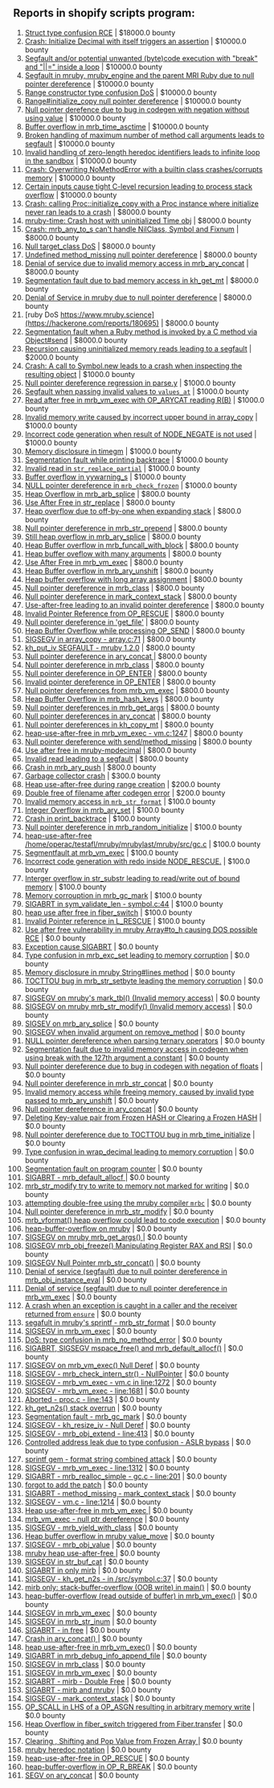 ## Reports in shopify scripts program:
1. [Struct type confusion RCE](https://hackerone.com/reports/181879) | $18000.0 bounty
2. [Crash: Initialize Decimal with itself triggers an assertion](https://hackerone.com/reports/185775) | $10000.0 bounty
3. [Segfault and/or potential unwanted (byte)code execution with "break" and "||=" inside a loop](https://hackerone.com/reports/183356) | $10000.0 bounty
4. [Segfault in mruby, mruby_engine and the parent MRI Ruby due to null pointer dereference](https://hackerone.com/reports/181828) | $10000.0 bounty
5. [Range constructor type confusion DoS](https://hackerone.com/reports/181910) | $10000.0 bounty
6. [Range#initialize_copy null pointer dereference](https://hackerone.com/reports/181685) | $10000.0 bounty
7. [Null pointer derefence due to bug in codegen with negation without using value](https://hackerone.com/reports/187536) | $10000.0 bounty
8. [Buffer overflow in mrb_time_asctime](https://hackerone.com/reports/188326) | $10000.0 bounty
9. [Broken handling of maximum number of method call arguments leads to segfault](https://hackerone.com/reports/182484) | $10000.0 bounty
10. [Invalid handling of zero-length heredoc identifiers leads to infinite loop in the sandbox](https://hackerone.com/reports/187305) | $10000.0 bounty
11. [Crash: Overwriting NoMethodError with a builtin class crashes/corrupts memory](https://hackerone.com/reports/186723) | $10000.0 bounty
12. [Certain inputs cause tight C-level recursion leading to process stack overflow](https://hackerone.com/reports/189633) | $10000.0 bounty
13. [Crash: calling Proc::initialize_copy with a Proc instance where initialize never ran leads to a crash](https://hackerone.com/reports/184857) | $8000.0 bounty
14. [mruby-time: Crash host with uninitialized Time obj](https://hackerone.com/reports/184661) | $8000.0 bounty
15. [Crash: mrb_any_to_s can't handle NilClass, Symbol and Fixnum](https://hackerone.com/reports/185794) | $8000.0 bounty
16. [Null target_class DoS](https://hackerone.com/reports/183405) | $8000.0 bounty
17. [Undefined method_missing null pointer dereference](https://hackerone.com/reports/181695) | $8000.0 bounty
18. [Denial of service due to invalid memory access in mrb_ary_concat](https://hackerone.com/reports/184712) | $8000.0 bounty
19. [Segmentation fault due to bad memory access in kh_get_mt](https://hackerone.com/reports/188313) | $8000.0 bounty
20. [Denial of Service in mruby due to null pointer dereference](https://hackerone.com/reports/181232) | $8000.0 bounty
21. [ruby DoS https://www.mruby.science](https://hackerone.com/reports/180695) | $8000.0 bounty
22. [Segmentation fault when a Ruby method is invoked by a C method via Object#send](https://hackerone.com/reports/183425) | $8000.0 bounty
23. [Recursion causing uninitialized memory reads leading to a segfault](https://hackerone.com/reports/201897) | $2000.0 bounty
24. [Crash: A call to Symbol.new leads to a crash when inspecting the resulting object](https://hackerone.com/reports/185957) | $1000.0 bounty
25. [Null pointer dereference regression in parse.y](https://hackerone.com/reports/185387) | $1000.0 bounty
26. [Segfault when passing invalid values to `values_at`](https://hackerone.com/reports/190133) | $1000.0 bounty
27. [Read after free in mrb_vm_exec with OP_ARYCAT reading R(B)](https://hackerone.com/reports/184715) | $1000.0 bounty
28. [Invalid memory write caused by incorrect upper bound in array_copy](https://hackerone.com/reports/185899) | $1000.0 bounty
29. [Incorrect code generation when result of NODE_NEGATE is not used](https://hackerone.com/reports/191689) | $1000.0 bounty
30. [Memory disclosure in timegm](https://hackerone.com/reports/192896) | $1000.0 bounty
31. [Segmentation fault while printing backtrace](https://hackerone.com/reports/204047) | $1000.0 bounty
32. [Invalid read in `str_replace_partial`](https://hackerone.com/reports/633607) | $1000.0 bounty
33. [Buffer overflow in yywarning_s](https://hackerone.com/reports/535827) | $1000.0 bounty
34. [NULL pointer dereference in `mrb_check_frozen`](https://hackerone.com/reports/621308) | $1000.0 bounty
35. [Heap Overflow in mrb_arb_splice](https://hackerone.com/reports/192362) | $800.0 bounty
36. [Use After Free in str_replace](https://hackerone.com/reports/193143) | $800.0 bounty
37. [Heap overflow due to off-by-one when expanding stack](https://hackerone.com/reports/194906) | $800.0 bounty
38. [Null pointer dereference in mrb_str_prepend](https://hackerone.com/reports/193081) | $800.0 bounty
39. [Still heap overflow in mrb_ary_splice](https://hackerone.com/reports/197719) | $800.0 bounty
40. [Heap Buffer overflow in mrb_funcall_with_block](https://hackerone.com/reports/196819) | $800.0 bounty
41. [Heap buffer oveflow with many arguments](https://hackerone.com/reports/204421) | $800.0 bounty
42. [Use After Free in mrb_vm_exec](https://hackerone.com/reports/205536) | $800.0 bounty
43. [Heap Buffer overflow in mrb_ary_unshift](https://hackerone.com/reports/205521) | $800.0 bounty
44. [Heap buffer overflow with long array assignment](https://hackerone.com/reports/209449) | $800.0 bounty
45. [Null pointer dereference in mrb_class](https://hackerone.com/reports/212107) | $800.0 bounty
46. [Null pointer dereference in mark_context_stack](https://hackerone.com/reports/208526) | $800.0 bounty
47. [Use-after-free leading to an invalid pointer dereference](https://hackerone.com/reports/213261) | $800.0 bounty
48. [Invalid Pointer Reference from OP_RESCUE](https://hackerone.com/reports/210246) | $800.0 bounty
49. [Null pointer dereference in 'get_file'](https://hackerone.com/reports/211021) | $800.0 bounty
50. [Heap Buffer Overflow while processing OP_SEND](https://hackerone.com/reports/206239) | $800.0 bounty
51. [SIGSEGV in array_copy - array.c:71](https://hackerone.com/reports/218567) | $800.0 bounty
52. [kh_put_iv SEGFAULT - mruby 1.2.0](https://hackerone.com/reports/217610) | $800.0 bounty
53. [Null pointer dereference in ary_concat ](https://hackerone.com/reports/214681) | $800.0 bounty
54. [Null pointer dereference in mrb_class](https://hackerone.com/reports/215891) | $800.0 bounty
55. [Null pointer dereference in OP_ENTER](https://hackerone.com/reports/218233) | $800.0 bounty
56. [Invalid pointer dereference in OP_ENTER](https://hackerone.com/reports/218570) | $800.0 bounty
57. [Null pointer dereferences from mrb_vm_exec](https://hackerone.com/reports/210671) | $800.0 bounty
58. [Heap Buffer Overflow in mrb_hash_keys](https://hackerone.com/reports/216992) | $800.0 bounty
59. [Null pointer dereferences in mrb_get_args](https://hackerone.com/reports/216351) | $800.0 bounty
60. [Null pointer dereferences in ary_concat](https://hackerone.com/reports/214171) | $800.0 bounty
61. [Null pointer dereferences in kh_copy_mt](https://hackerone.com/reports/221712) | $800.0 bounty
62. [heap-use-after-free in mrb_vm_exec - vm.c:1247](https://hackerone.com/reports/222294) | $800.0 bounty
63. [Null pointer dereference with send/method_missing](https://hackerone.com/reports/242354) | $800.0 bounty
64. [Use after free in mruby-mpdecimal](https://hackerone.com/reports/244904) | $800.0 bounty
65. [Invalid read leading to a segfault](https://hackerone.com/reports/295680) | $800.0 bounty
66. [Crash in mrb_ary_push](https://hackerone.com/reports/420115) | $800.0 bounty
67. [Garbage collector crash](https://hackerone.com/reports/215854) | $300.0 bounty
68. [Heap use-after-free during range creation](https://hackerone.com/reports/194884) | $200.0 bounty
69. [Double free of filename after codegen error](https://hackerone.com/reports/193719) | $200.0 bounty
70. [Invalid memory access in `mrb_str_format`](https://hackerone.com/reports/191328) | $100.0 bounty
71. [Integer Overflow in mrb_ary_set](https://hackerone.com/reports/192235) | $100.0 bounty
72. [Crash in print_backtrace](https://hackerone.com/reports/197916) | $100.0 bounty
73. [Null pointer dereference in mrb_random_initialize](https://hackerone.com/reports/202362) | $100.0 bounty
74. [ heap-use-after-free /home/operac/testafl/mruby/mrubylast/mruby/src/gc.c](https://hackerone.com/reports/200821) | $100.0 bounty
75. [Segmentfault at mrb_vm_exec](https://hackerone.com/reports/201903) | $100.0 bounty
76. [Incorrect code generation with redo inside NODE_RESCUE.](https://hackerone.com/reports/200387) | $100.0 bounty
77. [Interger overflow in str_substr leading to read/write out of bound memory](https://hackerone.com/reports/205884) | $100.0 bounty
78. [Memory corrouption in mrb_gc_mark](https://hackerone.com/reports/208363) | $100.0 bounty
79. [SIGABRT in sym_validate_len - symbol.c:44](https://hackerone.com/reports/218803) | $100.0 bounty
80. [heap use after free in fiber_switch](https://hackerone.com/reports/222171) | $100.0 bounty
81. [Invalid Pointer reference in L_RESCUE](https://hackerone.com/reports/219293) | $100.0 bounty
82. [Use after free vulnerability in mruby Array#to_h causing DOS possible RCE](https://hackerone.com/reports/181321) | $0.0 bounty
83. [Exception cause SIGABRT](https://hackerone.com/reports/180977) | $0.0 bounty
84. [Type confusion in mrb_exc_set leading to memory corruption](https://hackerone.com/reports/185041) | $0.0 bounty
85. [Memory disclosure in mruby String#lines method](https://hackerone.com/reports/181319) | $0.0 bounty
86. [TOCTTOU bug in mrb_str_setbyte leading the memory corruption](https://hackerone.com/reports/181893) | $0.0 bounty
87. [SIGSEGV on mruby's mark_tbl() (Invalid memory access)](https://hackerone.com/reports/183239) | $0.0 bounty
88. [SIGSEGV on mruby mrb_str_modify() (Invalid memory access)](https://hackerone.com/reports/183231) | $0.0 bounty
89. [SIGSEV on mrb_ary_splice](https://hackerone.com/reports/182027) | $0.0 bounty
90. [SIGSEGV when invalid argument on remove_method](https://hackerone.com/reports/181874) | $0.0 bounty
91. [NULL pointer dereference when parsing ternary operators](https://hackerone.com/reports/181677) | $0.0 bounty
92. [Segmentation fault due to invalid memory access in codegen when using break with the 127th argument a constant](https://hackerone.com/reports/189704) | $0.0 bounty
93. [Null pointer dereference due to bug in codegen with negation of floats](https://hackerone.com/reports/187539) | $0.0 bounty
94. [Null pointer dereference in mrb_str_concat](https://hackerone.com/reports/185705) | $0.0 bounty
95. [Invalid memory access while freeing memory, caused by invalid type passed to mrb_ary_unshift](https://hackerone.com/reports/183696) | $0.0 bounty
96. [Null pointer dereference in ary_concat](https://hackerone.com/reports/183667) | $0.0 bounty
97. [Deleting Key-value pair from Frozen HASH or Clearing a Frozen HASH](https://hackerone.com/reports/194866) | $0.0 bounty
98. [Null pointer dereference due to TOCTTOU bug in mrb_time_initialize](https://hackerone.com/reports/182274) | $0.0 bounty
99. [Type confusion in wrap_decimal leading to memory corruption](https://hackerone.com/reports/185051) | $0.0 bounty
100. [Segmentation fault on program counter](https://hackerone.com/reports/196498) | $0.0 bounty
101. [SIGABRT - mrb_default_allocf ](https://hackerone.com/reports/193773) | $0.0 bounty
102. [mrb_str_modify try to write to memory not marked for writing](https://hackerone.com/reports/193077) | $0.0 bounty
103. [attempting double-free using the mruby compiler `mrbc`](https://hackerone.com/reports/193517) | $0.0 bounty
104. [Null pointer dereference in mrb_str_modify](https://hackerone.com/reports/197723) | $0.0 bounty
105. [mrb_vformat() heap overflow could lead to code execution](https://hackerone.com/reports/192318) | $0.0 bounty
106. [heap-buffer-overflow on mruby](https://hackerone.com/reports/192665) | $0.0 bounty
107. [SIGSEGV on mruby mrb_get_args() ](https://hackerone.com/reports/191938) | $0.0 bounty
108. [SIGSEGV mrb_obj_freeze() Manipulating Register RAX and RSI](https://hackerone.com/reports/191994) | $0.0 bounty
109. [SIGSEGV Null Pointer mrb_str_concat()](https://hackerone.com/reports/192734) | $0.0 bounty
110. [Denial of service (segfault) due to null pointer dereference in mrb_obj_instance_eval](https://hackerone.com/reports/202582) | $0.0 bounty
111. [Denial of service (segfault) due to null pointer dereference in mrb_vm_exec](https://hackerone.com/reports/202584) | $0.0 bounty
112. [A crash when an exception is caught in a caller and the receiver returned from `ensure`](https://hackerone.com/reports/204774) | $0.0 bounty
113. [segafult in mruby's sprintf - mrb_str_format](https://hackerone.com/reports/204628) | $0.0 bounty
114. [SIGSEGV in mrb_vm_exec](https://hackerone.com/reports/196380) | $0.0 bounty
115. [DoS: type confusion in mrb_no_method_error](https://hackerone.com/reports/181871) | $0.0 bounty
116. [SIGABRT, SIGSEGV mspace_free() and mrb_default_allocf()](https://hackerone.com/reports/192532) | $0.0 bounty
117. [SIGSEGV on mrb_vm_exec() Null Deref](https://hackerone.com/reports/192485) | $0.0 bounty
118. [SIGSEGV - mrb_check_intern_str() - NullPointer](https://hackerone.com/reports/193075) | $0.0 bounty
119. [SIGSEGV - mrb_vm_exec - vm.c in line:1272](https://hackerone.com/reports/196386) | $0.0 bounty
120. [SIGSEGV - mrb_vm_exec - line:1681](https://hackerone.com/reports/197693) | $0.0 bounty
121. [Aborted - proc.c - line:143](https://hackerone.com/reports/199764) | $0.0 bounty
122. [kh_get_n2s() stack overrun](https://hackerone.com/reports/192578) | $0.0 bounty
123. [Segmentation fault - mrb_gc_mark](https://hackerone.com/reports/195842) | $0.0 bounty
124. [SIGSEGV - kh_resize_iv - Null Deref](https://hackerone.com/reports/193724) | $0.0 bounty
125. [SIGSEGV - mrb_obj_extend - line:413](https://hackerone.com/reports/197694) | $0.0 bounty
126. [Controlled address leak due to type confusion - ASLR bypass](https://hackerone.com/reports/207321) | $0.0 bounty
127. [sprintf gem - format string combined attack](https://hackerone.com/reports/212239) | $0.0 bounty
128. [SIGSEGV - mrb_vm_exec - line:1312](https://hackerone.com/reports/203513) | $0.0 bounty
129. [SIGABRT - mrb_realloc_simple - gc.c - line:201](https://hackerone.com/reports/198452) | $0.0 bounty
130. [forgot to add the patch](https://hackerone.com/reports/203595) | $0.0 bounty
131. [SIGABRT - method_missing - mark_context_stack](https://hackerone.com/reports/205284) | $0.0 bounty
132. [SIGSEGV - vm.c - line:1214](https://hackerone.com/reports/201905) | $0.0 bounty
133. [Heap use-after-free in mrb_vm_exec ](https://hackerone.com/reports/207710) | $0.0 bounty
134. [mrb_vm_exec - null ptr dereference](https://hackerone.com/reports/210429) | $0.0 bounty
135. [SIGSEGV - mrb_yield_with_class](https://hackerone.com/reports/212074) | $0.0 bounty
136. [Heap buffer overflow in mruby value_move](https://hackerone.com/reports/209765) | $0.0 bounty
137. [SIGSEGV - mrb_obj_value](https://hackerone.com/reports/213779) | $0.0 bounty
138. [mruby heap use-after-free ](https://hackerone.com/reports/206109) | $0.0 bounty
139. [SIGSEGV in str_buf_cat](https://hackerone.com/reports/213255) | $0.0 bounty
140. [SIGABRT in only mirb](https://hackerone.com/reports/212882) | $0.0 bounty
141. [SIGSEGV - kh_get_n2s - in /src/symbol.c:37](https://hackerone.com/reports/212456) | $0.0 bounty
142. [mirb only: stack-buffer-overflow (OOB write) in main()](https://hackerone.com/reports/219870) | $0.0 bounty
143. [heap-buffer-overflow (read outside of buffer) in mrb_vm_exec()](https://hackerone.com/reports/221251) | $0.0 bounty
144. [SIGSEGV in mrb_vm_exec](https://hackerone.com/reports/217097) | $0.0 bounty
145. [SIGSEGV in mrb_str_inum](https://hackerone.com/reports/217083) | $0.0 bounty
146. [SIGABRT - in free](https://hackerone.com/reports/216725) | $0.0 bounty
147. [Crash in ary_concat() ](https://hackerone.com/reports/216615) | $0.0 bounty
148. [heap use-after-free in mrb_vm_exec()](https://hackerone.com/reports/216700) | $0.0 bounty
149. [SIGABRT in mrb_debug_info_append_file](https://hackerone.com/reports/215967) | $0.0 bounty
150. [SIGSEGV in mrb_class](https://hackerone.com/reports/215447) | $0.0 bounty
151. [SIGSEGV in mrb_vm_exec](https://hackerone.com/reports/214845) | $0.0 bounty
152. [SIGABRT - mirb - Double Free](https://hackerone.com/reports/214576) | $0.0 bounty
153. [SIGABRT - mirb and mruby](https://hackerone.com/reports/214000) | $0.0 bounty
154. [SIGSEGV - mark_context_stack](https://hackerone.com/reports/209937) | $0.0 bounty
155. [OP_SCALL in LHS of a OP_ASGN resulting in arbitrary memory write](https://hackerone.com/reports/226200) | $0.0 bounty
156. [Heap Overflow in fiber_switch triggered from Fiber.transfer](https://hackerone.com/reports/227762) | $0.0 bounty
157. [Clearing , Shifting and Pop Value from Frozen Array  ](https://hackerone.com/reports/196416) | $0.0 bounty
158. [mruby heredoc notation](https://hackerone.com/reports/297383) | $0.0 bounty
159. [heap-use-after-free in OP_RESCUE](https://hackerone.com/reports/295276) | $0.0 bounty
160. [heap-buffer-overflow in OP_R_BREAK](https://hackerone.com/reports/295380) | $0.0 bounty
161. [SEGV on ary_concat](https://hackerone.com/reports/296198) | $0.0 bounty